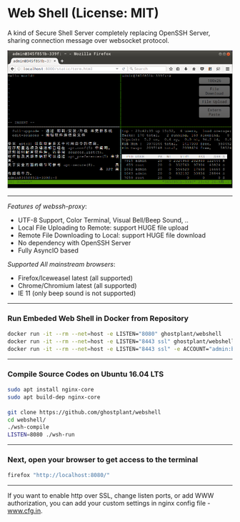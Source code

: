# Web Shell (License: MIT)

A kind of Secure Shell Server completely replacing OpenSSH Server, sharing connection message over websocket protocol.

![image](webshell.png "Web Shell")

--------------------------------------------------------

*Features of webssh-proxy*:

- UTF-8 Support, Color Terminal, Visual Bell/Beep Sound, ..
- Local File Uploading to Remote: support HUGE file upload
- Remote File Downloading to Local: support HUGE file download
- No dependency with OpenSSH Server
- Fully AsyncIO based

*Supported All mainstream browsers*:

-	Firefox/Iceweasel latest (all supported)
-	Chrome/Chromium latest (all supported)
-	IE 11 (only beep sound is not supported)

--------------------------------------------------------

### Run Embeded Web Shell in Docker from Repository

```sh
docker run -it --rm --net=host -e LISTEN="8080" ghostplant/webshell
docker run -it --rm --net=host -e LISTEN="8443 ssl" ghostplant/webshell
docker run -it --rm --net=host -e LISTEN="8443 ssl" -e ACCOUNT="admin:badmin" ghostplant/webshell
```
--------------------------------------------------------

### Compile Source Codes on Ubuntu 16.04 LTS

```sh
sudo apt install nginx-core
sudo apt build-dep nginx-core

git clone https://github.com/ghostplant/webshell
cd webshell/
./wsh-compile
LISTEN=8080 ./wsh-run
```
--------------------------------------------------------

### Next, open your browser to get access to the terminal

```sh
firefox "http://localhost:8080/"
```

--------------------------------------------------------

If you want to enable http over SSL, change listen ports, or add WWW authorization,
you can add your custom settings in nginx config file - www.cfg.in. 
